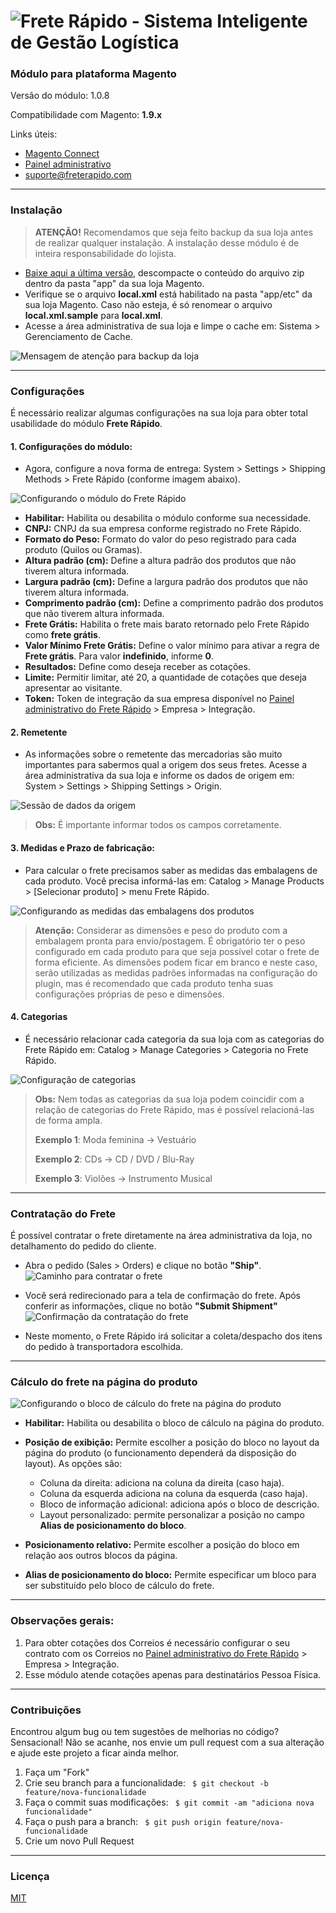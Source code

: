 
![Frete Rápido - Sistema Inteligente de Gestão Logística](https://freterapido.com/imgs/frete_rapido.png)
===

### **Módulo para plataforma Magento**

Versão do módulo: 1.0.8

Compatibilidade com Magento: **1.9.x**

Links úteis:

- [Magento Connect][1]
- [Painel administrativo][2]
- [suporte@freterapido.com][3]

----------

### Instalação

>**<i class="icon-attention"></i> ATENÇÃO!** Recomendamos que seja feito backup da sua loja antes de realizar qualquer instalação. A instalação desse módulo é de inteira responsabilidade do lojista.


- [Baixe aqui a última versão][4],  descompacte o conteúdo do arquivo zip dentro da pasta "app" da sua loja Magento.
- Verifique se o arquivo **local.xml** está habilitado na pasta "app/etc" da sua loja Magento. Caso não esteja, é só renomear o arquivo **local.xml.sample** para **local.xml**.
- Acesse a área administrativa de sua loja e limpe o cache em: Sistema > Gerenciamento de Cache.

![Mensagem de atenção para backup da loja](app/code/community/Freterapido/Freterapido/docs/img/attention_2.png "#FicaDica ;&#41;")

----------

### Configurações

É necessário realizar algumas configurações na sua loja para obter total usabilidade do módulo **Frete Rápido**.

#### 1. Configurações do módulo:

- Agora, configure a nova forma de entrega: System > Settings > Shipping Methods > Frete Rápido (conforme imagem abaixo).

![Configurando o módulo do Frete Rápido](app/code/community/Freterapido/Freterapido/docs/img/extension_settings.PNG "Configurações do módulo")

- **Habilitar:** Habilita ou desabilita o módulo conforme sua necessidade.
- **CNPJ:** CNPJ da sua empresa conforme registrado no Frete Rápido.
- **Formato do Peso:** Formato do valor do peso registrado para cada produto (Quilos ou Gramas).
- **Altura padrão (cm):** Define a altura padrão dos produtos que não tiverem altura informada.
- **Largura padrão (cm):** Define a largura padrão dos produtos que não tiverem altura informada.
- **Comprimento padrão (cm):** Define a comprimento padrão dos produtos que não tiverem altura informada.
- **Frete Grátis:**  Habilita o frete mais barato retornado pelo Frete Rápido como **frete grátis**.
- **Valor Mínimo Frete Grátis:**  Define o valor mínimo para ativar a regra de **Frete grátis**. Para valor **indefinido**, informe **0**.
- **Resultados:** Define como deseja receber as cotações.
- **Limite:** Permitir limitar, até 20, a quantidade de cotações que deseja apresentar ao visitante.
- **Token:** Token de integração da sua empresa disponível no [Painel administrativo do Frete Rápido][2] > Empresa > Integração.

#### 2. Remetente

- As informações sobre o remetente das mercadorias são muito importantes para sabermos qual a origem dos seus fretes. Acesse a área administrativa da sua loja e informe os dados de origem em: System > Settings > Shipping Settings > Origin.

![Sessão de dados da origem](app/code/community/Freterapido/Freterapido/docs/img/origin_settings.PNG "Dados de origem")

> **Obs:** É importante informar todos os campos corretamente.

#### 3. Medidas e Prazo de fabricação:
- Para calcular o frete precisamos saber as medidas das embalagens de cada produto. Você precisa informá-las em: Catalog > Manage Products > [Selecionar produto] > menu Frete Rápido.

![Configurando as medidas das embalagens dos produtos](app/code/community/Freterapido/Freterapido/docs/img/iten_setting.PNG "Configuração de medidas dos produtos")

> **Atenção:** Considerar as dimensões e peso do produto com a embalagem pronta para envio/postagem.
> É obrigatório ter o peso configurado em cada produto para que seja possível cotar o frete de forma eficiente. As dimensões podem ficar em branco e neste caso, serão utilizadas as medidas padrões informadas na configuração do plugin, mas é recomendado que cada produto tenha suas configurações próprias de peso e dimensões.

#### 4. Categorias
- É necessário relacionar cada categoria da sua loja com as categorias do Frete Rápido em: Catalog > Manage Categories > Categoria no Frete Rápido.

![Configuração de categorias ](app/code/community/Freterapido/Freterapido/docs/img/categories_settings.PNG "Configuração de categorias")

> **Obs:** Nem todas as categorias da sua loja podem coincidir com a relação de categorias do Frete Rápido, mas é possível relacioná-las de forma ampla.
>
> **Exemplo 1**: Moda feminina -> Vestuário
>
> **Exemplo 2**: CDs -> CD / DVD / Blu-Ray
>
> **Exemplo 3**: Violões -> Instrumento Musical

--------

### Contratação do Frete
É possível contratar o frete diretamente na área administrativa da loja, no detalhamento do pedido do cliente.

* Abra o pedido (Sales > Orders) e clique no botão **"Ship"**.
![Caminho para contratar o frete](app/code/community/Freterapido/Freterapido/docs/img/order.png "Detalhamento do pedido")

* Você será redirecionado para a tela de confirmação do frete. Após conferir as informações, clique no botão **"Submit Shipment"**
![Confirmação da contratação do frete](app/code/community/Freterapido/Freterapido/docs/img/confirm_order.PNG "Detalhes do frete")
* Neste momento, o Frete Rápido irá solicitar a coleta/despacho dos itens do pedido à transportadora escolhida.

--------

### Cálculo do frete na página do produto
![Configurando o bloco de cálculo do frete na página do produto](app/code/community/Freterapido/Freterapido/docs/img/product_page_config.png "Configuração do bloco de cálculo do frete")

- **Habilitar:** Habilita ou desabilita o bloco de cálculo na página do produto.
- **Posição de exibição:** Permite escolher a posição do bloco no layout da página do produto (o funcionamento dependerá da disposição do layout). As opções são:
	- Coluna da direita: adiciona na coluna da direita (caso haja).
	- Coluna da esquerda adiciona na coluna da esquerda (caso haja).
	- Bloco de informação adicional: adiciona após o bloco de descrição.
	- Layout personalizado: permite personalizar a posição no campo **Alias de posicionamento do bloco**.

- **Posicionamento relativo:** Permite escolher a posição do bloco em relação aos outros blocos da página.
- **Alias de posicionamento do bloco:** Permite especificar um bloco para ser substituído pelo bloco de cálculo do frete.

--------

### Observações gerais:
1. Para obter cotações dos Correios é necessário configurar o seu contrato com os Correios no [Painel administrativo do Frete Rápido][2] > Empresa > Integração.
2. Esse módulo atende cotações apenas para destinatários Pessoa Física.

--------

### Contribuições
Encontrou algum bug ou tem sugestões de melhorias no código? Sensacional! Não se acanhe, nos envie um pull request com a sua alteração e ajude este projeto a ficar ainda melhor.

1. Faça um "Fork"
2. Crie seu branch para a funcionalidade: ` $ git checkout -b feature/nova-funcionalidade`
3. Faça o commit suas modificações: ` $ git commit -am "adiciona nova funcionalidade"`
4. Faça o push para a branch: ` $ git push origin feature/nova-funcionalidade`
5. Crie um novo Pull Request

--------

### Licença
[MIT][5]


[1]: https://www.magentocommerce.com/magento-connect/catalogsearch/result/?q=frete+r%C3%A1pido&pl=0 "Magento Connect"
[2]: https://freterapido.com/painel/?origin=github_magento "Painel do Frete Rápido"
[3]: mailto:suporte@freterapido.com "E-mail para a galera super gente fina :)"
[4]: https://github.com/freterapido/freterapido_magento/archive/master.zip
[5]: https://github.com/freterapido/freterapido_magento/blob/master/LICENSE
